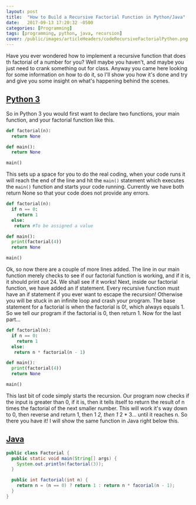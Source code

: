 ```yaml
---
layout: post
title:  "How to Build a Recursive Factorial Function in Python/Java"
date:   2017-09-13 17:20:32 -0500
categories: [Programming]
tags: [programming, python, java, recursion]
cover: /public/images/articleHeaders/codeRecursiveFactorialPython.png
---
```

Have you ever wondered how to implement a recursive function that does th factorial of a number for you? Well maybe you haven't, and maybe you just need to crank something out for class. Anyway you came here looking for some information on how to do it, so I'll show you how it's done and try and give you some insight on what's happening behind the scenes.

<u>Python 3</u>
---------------

So in Python 3 you would first want to declare two functions, your main function, and your factorial function like this.

``` python
def factorial(n):
  return None

def main():
  return None

main()
```

This sets up a space for you to do the real coding, when your code runs it will reach the end of the line and hit the `main()` statement which executes the `main()` function and starts your code running. Currently we have both return None so that your code does not provide any errors.

``` python
def factorial(n):
  if n == 0:
    return 1
  else:
   return #To be assigned a value

def main():
  print(factorial(4))
  return None

main()
```

Ok, so now there are a couple of more lines added. The line in our main function merely checks to see if our factorial function is working, and if it is, it should print out 24. We shall see if it works! Next, inside our factorial function, we have added an if statement. Every recursive function must have an if statement if you ever want to escape the recursion! Otherwise you will be stuck in an infinite loop and crash your program. The base statement for a factorial is when the factorial is 0!, which always equals 1. So we tell our program if the factorial is 0, then return 1. Now for the last part...

``` python
def factorial(n):
  if n == 0:
    return 1
  else:
   return n * factorial(n - 1)

def main():
  print(factorial(4))
  return None

main()
```

This last bit of code simply starts the recursion. Our program now checks if the input is greater than 0, if it is, then it tells itself to return the result of n times the factorial of the next smaller number. This will work it's way down to 0, then reverse and return 1, then 1 *2, then 1* 2 * 3... until it reaches n. So there you have it! I will show the same function in Java right below this.

<u>Java</u>
-----------

```java
public class Factorial {
  public static void main(String[] args) {
    System.out.println(factorial(3));
  }

  public int factorial(int n) {
    return n = (n == 0) ? return 1 : return n * facorial(n - 1);
  }
}
```
